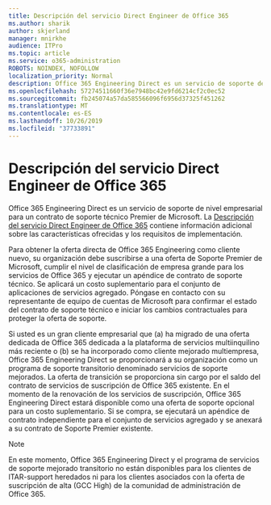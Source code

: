 ```yaml
---
title: Descripción del servicio Direct Engineer de Office 365
ms.author: sharik
author: skjerland
manager: mnirkhe
audience: ITPro
ms.topic: article
ms.service: o365-administration
ROBOTS: NOINDEX, NOFOLLOW
localization_priority: Normal
description: Office 365 Engineering Direct es un servicio de soporte de nivel empresarial para un contrato de soporte técnico Premier de Microsoft. La descripción del servicio Direct Engineer de Office 365 contiene información adicional sobre las características ofrecidas y los requisitos de implementación.
ms.openlocfilehash: 57274511660f36e7948bc42e9fd6214cf2c0ec52
ms.sourcegitcommit: fb245074a57da585566096f6956d37325f451262
ms.translationtype: MT
ms.contentlocale: es-ES
ms.lasthandoff: 10/26/2019
ms.locfileid: "37733891"
---
```

# <a name="office-365-engineering-direct-service-description"></a>Descripción del servicio Direct Engineer de Office 365

Office 365 Engineering Direct es un servicio de soporte de nivel empresarial para un contrato de soporte técnico Premier de Microsoft. La [Descripción del servicio Direct Engineer de Office 365](https://github.com/MicrosoftDocs/OfficeDocs-O365ServiceDescriptions/blob/master/Office%20365%20Engineering%20Direct%20-%20Svc%20Desc%20(25mar2019).pdf) contiene información adicional sobre las características ofrecidas y los requisitos de implementación.

Para obtener la oferta directa de Office 365 Engineering como cliente nuevo, su organización debe suscribirse a una oferta de Soporte Premier de Microsoft, cumplir el nivel de clasificación de empresa grande para los servicios de Office 365 y ejecutar un apéndice de contrato de soporte técnico. Se aplicará un costo suplementario para el conjunto de aplicaciones de servicios agregado. Póngase en contacto con su representante de equipo de cuentas de Microsoft para confirmar el estado del contrato de soporte técnico e iniciar los cambios contractuales para proteger la oferta de soporte. 

Si usted es un gran cliente empresarial que (a) ha migrado de una oferta dedicada de Office 365 dedicada a la plataforma de servicios multiinquilino más reciente o (b) se ha incorporado como cliente mejorado multiempresa, Office 365 Engineering Direct se proporcionará a su organización como un programa de soporte transitorio denominado servicios de soporte mejorados. La oferta de transición se proporciona sin cargo por el saldo del contrato de servicios de suscripción de Office 365 existente. En el momento de la renovación de los servicios de suscripción, Office 365 Engineering Direct estará disponible como una oferta de soporte opcional para un costo suplementario. Si se compra, se ejecutará un apéndice de contrato independiente para el conjunto de servicios agregado y se anexará a su contrato de Soporte Premier existente.

> [!NOTE]
> En este momento, Office 365 Engineering Direct y el programa de servicios de soporte mejorado transitorio no están disponibles para los clientes de ITAR-support heredados ni para los clientes asociados con la oferta de suscripción de alta (GCC High) de la comunidad de administración de Office 365.
